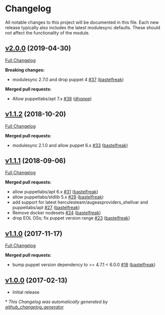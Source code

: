 # Changelog

All notable changes to this project will be documented in this file.
Each new release typically also includes the latest modulesync defaults.
These should not affect the functionality of the module.

## [v2.0.0](https://github.com/voxpupuli/puppet-facette/tree/v2.0.0) (2019-04-30)

[Full Changelog](https://github.com/voxpupuli/puppet-facette/compare/v1.1.2...v2.0.0)

**Breaking changes:**

- modulesync 2.7.0 and drop puppet 4 [\#37](https://github.com/voxpupuli/puppet-facette/pull/37) ([bastelfreak](https://github.com/bastelfreak))

**Merged pull requests:**

- Allow puppetlabs/apt 7.x [\#38](https://github.com/voxpupuli/puppet-facette/pull/38) ([dhoppe](https://github.com/dhoppe))

## [v1.1.2](https://github.com/voxpupuli/puppet-facette/tree/v1.1.2) (2018-10-20)

[Full Changelog](https://github.com/voxpupuli/puppet-facette/compare/v1.1.1...v1.1.2)

**Merged pull requests:**

- modulesync 2.1.0 and allow puppet 6.x [\#33](https://github.com/voxpupuli/puppet-facette/pull/33) ([bastelfreak](https://github.com/bastelfreak))

## [v1.1.1](https://github.com/voxpupuli/puppet-facette/tree/v1.1.1) (2018-09-06)

[Full Changelog](https://github.com/voxpupuli/puppet-facette/compare/v1.1.0...v1.1.1)

**Merged pull requests:**

- allow puppetlabs/apt 6.x [\#31](https://github.com/voxpupuli/puppet-facette/pull/31) ([bastelfreak](https://github.com/bastelfreak))
- allow puppetlabs/stdlib 5.x [\#29](https://github.com/voxpupuli/puppet-facette/pull/29) ([bastelfreak](https://github.com/bastelfreak))
- add support for latest herculesteam/augeasproviders\_shellvar and puppetlabs/apt [\#27](https://github.com/voxpupuli/puppet-facette/pull/27) ([bastelfreak](https://github.com/bastelfreak))
- Remove docker nodesets [\#24](https://github.com/voxpupuli/puppet-facette/pull/24) ([bastelfreak](https://github.com/bastelfreak))
- drop EOL OSs; fix puppet version range [\#23](https://github.com/voxpupuli/puppet-facette/pull/23) ([bastelfreak](https://github.com/bastelfreak))

## [v1.1.0](https://github.com/voxpupuli/puppet-facette/tree/v1.1.0) (2017-11-17)

[Full Changelog](https://github.com/voxpupuli/puppet-facette/compare/v1.0.0...v1.1.0)

**Merged pull requests:**

- bump puppet version dependency to \>= 4.7.1 \< 6.0.0 [\#18](https://github.com/voxpupuli/puppet-facette/pull/18) ([bastelfreak](https://github.com/bastelfreak))

## [v1.0.0](https://github.com/voxpupuli/puppet-facette/tree/v1.0.0) (2017-02-13)

* Initial release


\* *This Changelog was automatically generated by [github_changelog_generator](https://github.com/github-changelog-generator/github-changelog-generator)*
